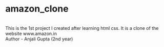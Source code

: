# amazon_clone
<br>
This is the 1st project I created after learning html css. It is a clone of the website www.amazon.in 
<br>
Author - Anjali Gupta (2nd year)
